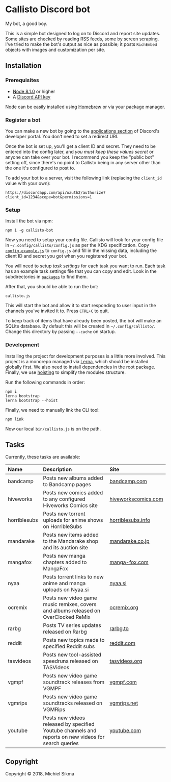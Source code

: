 Callisto Discord bot
====================

My bot, a good boy.

This is a simple bot designed to log on to Discord and report site updates. Some sites are checked by reading RSS feeds, some by screen scraping. I've tried to make the bot's output as nice as possible; it posts `RichEmbed` objects with images and customization per site.

## Installation

### Prerequisites

* [Node 8.1.0](https://nodejs.org/en/) or higher
* A [Discord API key](https://discordapp.com/developers/applications/me)

Node can be easily installed using [Homebrew](https://brew.sh/) or via your package manager.

### Register a bot

You can make a new bot by going to the [applications section](https://discordapp.com/developers/applications/me) of Discord's developer portal. You don't need to set a redirect URI.

Once the bot is set up, you'll get a client ID and secret. They need to be entered into the config later, and *you must keep these values secret* or anyone can take over your bot. I recommend you keep the "public bot" setting off, since there's no point to Callisto being in any server other than the one it's configured to post to.

To add your bot to a server, visit the following link (replacing the `client_id` value with your own):

```
https://discordapp.com/api/oauth2/authorize?client_id=1234&scope=bot&permissions=1
```

### Setup

Install the bot via npm:

    npm i -g callisto-bot

Now you need to setup your config file. Callisto will look for your config file in `~/.config/callisto/config.js` as per the XDG specification. Copy [`config.example.js`](https://bitbucket.org/msikma/callisto-bot/src/master/config.md) to `config.js` and fill in the missing data, including the client ID and secret you got when you registered your bot.

You will need to setup *task settings* for each task you want to run. Each task has an example task settings file that you can copy and edit. Look in the subdirectories in [`packages`](https://bitbucket.org/msikma/callisto-bot/src/master/packages/) to find them.

After that, you should be able to run the bot:

    callisto.js

This will start the bot and allow it to start responding to user input in the channels you've invited it to. Press `CTRL+C` to quit.

To keep track of items that have already been posted, the bot will make an SQLite database. By default this will be created in `~/.config/callisto/`. Change this directory by passing `--cache` on startup.

### Development

Installing the project for development purposes is a little more involved. This project is a monorepo managed via [Lerna](https://lernajs.io/), which should be installed globally first. We also need to install dependencies in the root package. Finally, we use [hoisting](https://github.com/lerna/lerna/blob/master/doc/hoist.md) to simplify the modules structure.

Run the following commands in order:

    npm i
    lerna bootstrap
    lerna bootstrap --hoist

Finally, we need to manually link the CLI tool:

    npm link

Now our local `bin/callisto.js` is on the path.

## Tasks

Currently, these tasks are available:

| Name | Description | Site |
|:-----|:------------|:-----|
| bandcamp | Posts new albums added to Bandcamp pages | [bandcamp.com](https://bandcamp.com/) |
| hiveworks | Posts new comics added to any configured Hiveworks Comics site | [hiveworkscomics.com](https://hiveworkscomics.com/) |
| horriblesubs | Posts new torrent uploads for anime shows on HorribleSubs | [horriblesubs.info](http://horriblesubs.info/) |
| mandarake | Posts new items added to the Mandarake shop and its auction site | [mandarake.co.jp](http://mandarake.co.jp/) |
| mangafox | Posts new manga chapters added to MangaFox | [manga-fox.com](https://manga-fox.com/) |
| nyaa | Posts torrent links to new anime and manga uploads on Nyaa.si | [nyaa.si](http://nyaa.si/) |
| ocremix | Posts new video game music remixes, covers and albums released on OverClocked ReMix | [ocremix.org](https://ocremix.org/) |
| rarbg | Posts TV series updates released on Rarbg | [rarbg.to](https://rarbg.to/) |
| reddit | Posts new topics made to specified Reddit subs | [reddit.com](http://reddit.com/) |
| tasvideos | Posts new tool-assisted speedruns released on TASVideos | [tasvideos.org](http://tasvideos.org/) |
| vgmpf | Posts new video game soundtrack releases from VGMPF | [vgmpf.com](http://www.vgmpf.com/) |
| vgmrips | Posts new video game soundtracks released on VGMRips | [vgmrips.net](http://vgmrips.net/) |
| youtube | Posts new videos released by specified Youtube channels and reports on new videos for search queries | [youtube.com](https://youtube.com/) |

## Copyright

Copyright © 2018, Michiel Sikma
